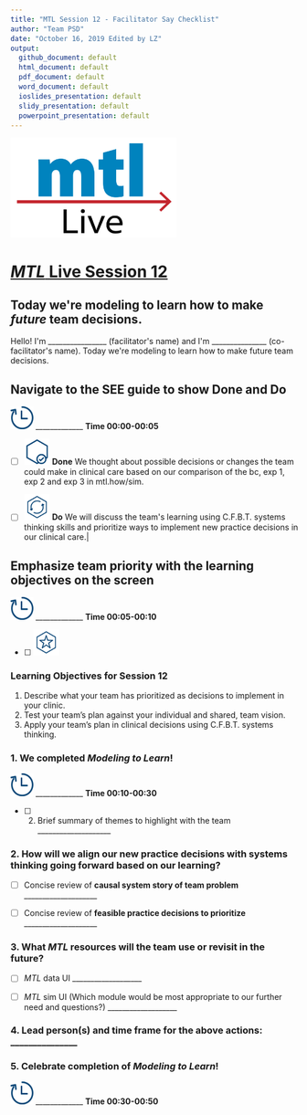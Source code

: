 ```yaml
---
title: "MTL Session 12 - Facilitator Say Checklist"
author: "Team PSD"
date: "October 16, 2019 Edited by LZ"
output: 
  github_document: default
  html_document: default
  pdf_document: default
  word_document: default
  ioslides_presentation: default
  slidy_presentation: default
  powerpoint_presentation: default
---
```


<img src = "https://github.com/lzim/teampsd/blob/master/resources/logos/mtl_live_sq_sm.png"
     height = "175" width = "290">

# [*MTL* Live Session 12](https://github.com/lzim/mtl/blob/master/blue/session12/s12_learner/mtl_session12_see.md "MTL Live Session 12")

## Today we're modeling to learn how to make _future_ team decisions.

Hello! I'm \________________ (facilitator's name) and I'm \_______________ (co-facilitator's name). Today we're modeling to learn how to make future team decisions.

## Navigate to the SEE guide to show Done and Do

<img src = "https://github.com/lzim/teampsd/blob/master/resources/icons/timestamp.png" height = "40" width = "40" style ="display: inline-block"/> _____________ **Time 00:00-00:05**

- [ ] <img src = "https://github.com/lzim/teampsd/blob/master/resources/icons/done.png" height = "45" width = "45"> **Done** We thought about possible decisions or changes the team could make in clinical care based on our comparison of the bc, exp 1, exp 2 and exp 3 in mtl.how/sim.  

- [ ] <img src = "https://github.com/lzim/teampsd/blob/master/resources/icons/do.png" height = "45" width = "45"> **Do** We will discuss the team's learning using C.F.B.T. systems thinking skills and prioritize ways to implement new practice decisions in our clinical care.|

## Emphasize team priority with the learning objectives on the screen

<img src = "https://github.com/lzim/teampsd/blob/master/resources/icons/timestamp.png" height = "40" width = "40" style ="display: inline-block"/> _____________ **Time 00:05-00:10**

- [ ] <img src = "https://github.com/lzim/teampsd/blob/master/resources/icons/learning_objectives.png" height = "45" width = "45">

### Learning Objectives for Session 12  

1. Describe what your team has prioritized as decisions to implement in your clinic.
2. Test your team’s plan against your individual and shared, team vision.
3. Apply your team’s plan in clinical decisions using C.F.B.T. systems thinking.

### 1. We completed _Modeling to Learn_!

<img src = "https://github.com/lzim/teampsd/blob/master/resources/icons/timestamp.png" height = "40" width = "40" style ="display: inline-block"/> _____________ **Time 00:10-00:30**

- [ ] 2. Brief summary of themes to highlight with the team ____________________

### 2. How will we align our new practice decisions with systems thinking going forward based on our learning?

- [ ] Concise review of **causal system story of team problem** ____________________

- [ ] Concise review of **feasible practice decisions to prioritize** ____________________

### 3. What *MTL* resources will the team use or revisit in the future?

- [ ] *MTL* data UI ___________________

- [ ] *MTL* sim UI (Which module would be most appropriate to our further need and questions?) ___________________

### 4. Lead person(s) and time frame for the above actions: _______________

### 5. Celebrate completion of *Modeling to Learn*!

<img src = "https://github.com/lzim/teampsd/blob/master/resources/icons/timestamp.png" height = "40" width = "40" style ="display: inline-block"/> _____________ **Time 00:30-00:50**
